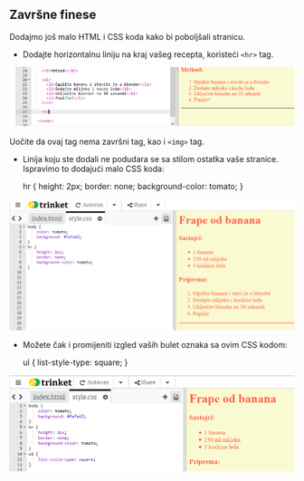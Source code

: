 ## Završne finese

Dodajmo još malo HTML i CSS koda kako bi poboljšali stranicu.

+ Dodajte horizontalnu liniju na kraj vašeg recepta, koristeći `<hr>` tag.

![screenshot](images/recipe-hr.png)

Uočite da ovaj tag nema završni tag, kao i `<img>` tag.

+ Linija koju ste dodali ne podudara se sa stilom ostatka vaše stranice. Ispravimo to dodajući malo CSS koda:

    hr {
        height: 2px;
        border: none;
        background-color: tomato;
    }
    

![screenshot](images/recipe-hr-css.png)

+ Možete čak i promijeniti izgled vaših bulet oznaka sa ovim CSS kodom:

    ul {
        list-style-type: square;
    }
    

![screenshot](images/recipe-ul-css.png)